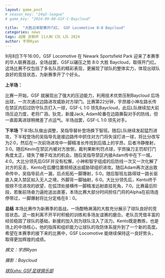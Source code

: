 ```yaml
---
layout: game_post
# season_key: "24q3-league"
# game_key: "2024-09-08-GSF-C-Baycloud"

title:  "大胜迎来联赛开门红， GSF Locomotive 8:0 Baycloud"
categories: news
tags: 战报 足联杯 11人制 C队 L队 2024
author: 宇昂Ryan
---
```


9月8日下午16:00，GSF Locomotive 在 Newark Sportsfield Park 迎来了本赛季的华人联赛首战，全场战罢，GSF以碾压之势 8:0 大胜 Baycloud，取得开门红。这场比赛不仅包括了多名队员的精彩表现，更展现了球队的整体实力，体现出球队良好的竞技状态，为新赛季开了个好头。

**上半场：**

比赛一开始，GSF 就展现出了强大的压迫能力，利用技术优势压制Baycloud 后场出球，一次次通过边路进攻威胁对方球门。比赛第22分钟，宇昂接小神左路长传在禁区内扣过防守队员打入一球，GSF-L 1:0 领先Baycloud，此后L队继续加大前场压迫力度，老将广涵，狄克，新援Jack, Adam轮番在边路撕裂对手的防线，但一直距离进球稍微差了点运气。半场战罢，GSF-L 1:0 领先对手。

**下半场**
下半场L队做出调整，吴指导替补登场换下智班。随后L队继续发起猛烈进攻，下半程登场的吴指导先是接边路传中抓住对方门将失误打进一球，将比分改写为2:0，然后在一次前场进攻中一脚精准长传找到后插上的宇昂，后者冷静推射，3:0。随后Kevin在禁区内被对方放倒，裁判果断判罚点球，宇昂操刀主罚却打门角度太正，错失了帽子戏法的机会。随后吴指导禁区内接Adam传中在下一城，4:0。大比分领先后GSF并没有松懈，小神和智宇组成的后防线一次又一次化解了对方的反击，Kento在后腰位置频频送出威胁球组织进攻。随后Adam再次送出致命传中，吴指导前点一漏，后点拓拓一脚爆射，5:0。随后智班左路得球一路长驱直入突入禁区如入无人之境，外脚背一脚抽射，6:0。大比分领先后，Kento终于按捺不住进攻的欲望，在弧顶处接横传一脚精准远射直挂死角，7:0。比赛最后阶段，若衡前场奋力逼抢送出直塞，本场比赛大部分时间担任门将的Alpha在前场连停带过，一脚爆射将比分定格在8：0。

**总结**
本场比赛作为新赛季的首战，一场酣畅淋漓的大胜充分展示了球队良好的竞技状态。这一胜利离不开平时积极的训练和多场友谊赛的磨合。老队员凭借丰富的经验稳固了球队的基础，新援的加入则为球队注入了活力。Kento既是教练，也是场上的中场核心，他的指挥和组织能力让球队的攻防体系提升到了一个新的高度。希望在本赛季的接下来的比赛中，GSF Locomotive 能继续保持这一良好势头，取得更加辉煌的成绩。

*撰文：宇昂Ryan*

*摄影：Baycloud*

[*球队xhs: GSF足球俱乐部*](https://www.xiaohongshu.com/user/profile/61dfc801000000001000bfa6)
